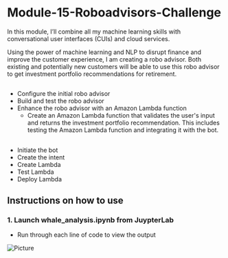 # Module-15-Roboadvisors-Challenge

In this module, I’ll combine all my machine learning skills with conversational user interfaces (CUIs) and cloud services.

Using the power of machine learning and NLP to disrupt finance and improve the customer experience, I am creating a robo advisor. Both existing and potentially new customers will be able to use this robo advisor to get investment portfolio recommendations for retirement.

##

* Configure the initial robo advisor
* Build and test the robo advisor
* Enhance the robo advisor with an Amazon Lambda function
  * Create an Amazon Lambda function that validates the user's input and returns the investment portfolio recommendation. This includes testing the Amazon Lambda function and integrating it with the bot.

## 
* Initiate the bot
* Create the intent
* Create Lambda
* Test Lambda
* Deploy Lambda
    
## Instructions on how to use 

### 1. Launch whale_analysis.ipynb from JuypterLab
* Run through each line of code to view the output


 
![Picture](https://www.columbia.edu/content/themes/custom/columbia/assets/img/cu-header.svg)


